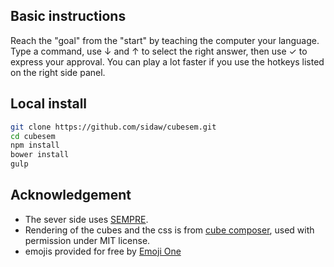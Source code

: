 ## Basic instructions
Reach the "goal" from the "start" by teaching the computer your language. Type a command, use ↓ and ↑ to select the right answer, then use ✓ to express your approval.
You can play a lot faster if you use the hotkeys listed on the right side panel.

## Local install

```sh
git clone https://github.com/sidaw/cubesem.git
cd cubesem
npm install
bower install
gulp
```

## Acknowledgement
- The sever side uses [SEMPRE](https://github.com/percyliang/sempre).
- Rendering of the cubes and the css is from [cube composer](https://github.com/sharkdp/cube-composer), used with permission under MIT license.
- emojis provided for free by [Emoji One](http://emojione.com/)
